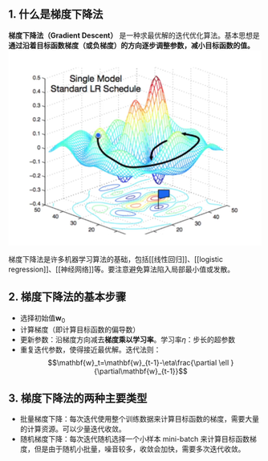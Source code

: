 ## 1. 什么是梯度下降法
**梯度下降法（Gradient Descent）** 是一种求最优解的迭代优化算法。基本思想是**通过沿着目标函数梯度（或负梯度）的方向逐步调整参数，减小目标函数的值。**  
![](https://raw.githubusercontent.com/motewei/DrawingBed/main/img/Pasted%20image%2020230820163607.png)
  
梯度下降法是许多机器学习算法的基础，包括[[线性回归]]、[[logistic regression]]、[[神经网络]]等。要注意避免算法陷入局部最小值或发散。
## 2. 梯度下降法的基本步骤
- 选择初始值$\mathbf w_0$
- 计算梯度（即计算目标函数的偏导数）
- 更新参数：沿梯度方向减去**梯度乘以学习率**。学习率$\eta$：步长的超参数
- 重复迭代参数，使得接近最优解。迭代法则：   $$\mathbf{w}_t=\mathbf{w}_{t-1}-\eta\frac{\partial \ell }{\partial\mathbf{w}_{t-1}}$$
## 3. 梯度下降法的两种主要类型
- 批量梯度下降：每次迭代使用整个训练数据来计算目标函数的梯度，需要大量的计算资源。可以少量迭代收敛。
- 随机梯度下降：每次迭代随机选择一个小样本 mini-batch 来计算目标函数梯度，但是由于随机小批量，噪音较多，收敛会加快，需要多次迭代收敛。